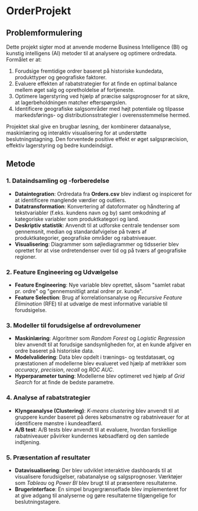 # OrderProjekt
## Problemformulering

Dette projekt sigter mod at anvende moderne Business Intelligence (BI) og kunstig intelligens (AI) metoder til at analysere og optimere ordredata. Formålet er at:
1. Forudsige fremtidige ordrer baseret på historiske kundedata, produkttyper og geografiske faktorer.
2. Evaluere effekten af rabatstrategier for at finde en optimal balance mellem øget salg og opretholdelse af fortjeneste.
3. Optimere lagerstyring ved hjælp af præcise salgsprognoser for at sikre, at lagerbeholdningen matcher efterspørgslen.
4. Identificere geografiske salgsområder med højt potentiale og tilpasse markedsførings- og distributionsstrategier i overensstemmelse hermed.

Projektet skal give en brugbar løsning, der kombinerer dataanalyse, maskinlæring og interaktiv visualisering for at understøtte beslutningstagning. Den forventede positive effekt er øget salgspræcision, effektiv lagerstyring og bedre kundeindsigt.




## Metode

### 1. Dataindsamling og -forberedelse
- **Dataintegration**: Ordredata fra **Orders.csv** blev indlæst og inspiceret for at identificere manglende værdier og outliers.
- **Datatransformation**: Konvertering af datoformater og håndtering af tekstvariabler (f.eks. kundens navn og by) samt omkodning af kategoriske variabler som produktkategori og land.
- **Deskriptiv statistik**: Anvendt til at udforske centrale tendenser som gennemsnit, median og standardafvigelse på tværs af produktkategorier, geografiske områder og rabatniveauer.
- **Visualisering**: Diagrammer som søjlediagrammer og tidsserier blev oprettet for at vise ordretendenser over tid og på tværs af geografiske regioner.

### 2. Feature Engineering og Udvælgelse
- **Feature Engineering**: Nye variable blev oprettet, såsom "samlet rabat pr. ordre" og "gennemsnitligt antal ordrer pr. kunde".
- **Feature Selection**: Brug af korrelationsanalyse og *Recursive Feature Elimination* (RFE) til at udvælge de mest informative variable til forudsigelse.

### 3. Modeller til forudsigelse af ordrevolumener
- **Maskinlæring**: Algoritmer som *Random Forest* og *Logistic Regression* blev anvendt til at forudsige sandsynligheden for, at en kunde afgiver en ordre baseret på historiske data.
- **Modelvalidering**: Data blev opdelt i trænings- og testdatasæt, og præstationen af modellerne blev evalueret ved hjælp af metrikker som *accuracy*, *precision*, *recall* og *ROC AUC*.
- **Hyperparameter tuning**: Modellerne blev optimeret ved hjælp af *Grid Search* for at finde de bedste parametre.

### 4. Analyse af rabatstrategier
- **Klyngeanalyse (Clustering)**: *K-means clustering* blev anvendt til at gruppere kunder baseret på deres købsmønstre og rabatniveauer for at identificere mønstre i kundeadfærd.
- **A/B test**: A/B tests blev anvendt til at evaluere, hvordan forskellige rabatniveauer påvirker kundernes købsadfærd og den samlede indtjening.

### 5. Præsentation af resultater
- **Datavisualisering**: Der blev udviklet interaktive dashboards til at visualisere forudsigelser, rabatanalyse og salgsprognoser. Værktøjer som *Tableau* og *Power BI* blev brugt til at præsentere resultaterne.
- **Brugerinterface**: En simpel brugergrænseflade blev implementeret for at give adgang til analyserne og gøre resultaterne tilgængelige for beslutningstagere.
